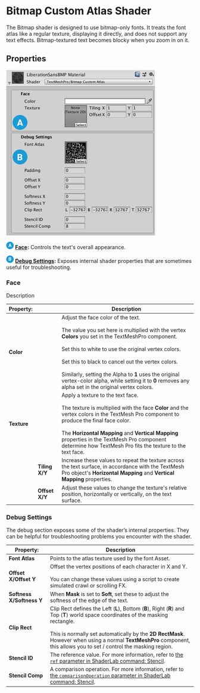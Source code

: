 # Bitmap Custom Atlas Shader

The Bitmap shader is designed to use bitmap-only fonts. It treats the font atlas like a regular texture, displaying it directly, and does not support any text effects. Bitmap-textured text becomes blocky when you zoom in on it.

## Properties

![Example image](../images/TMP_Shader_BitmapCustomAtlas.png)

![Example image](../images/Letter_A_half.png) **[Face](#Face):** Controls the text's overall appearance.

![Example image](../images/Letter_B_half.png) **[Debug Settings](#DebugSettings):** Exposes internal shader properties that are sometimes useful for troubleshooting.

<a name="Face"></a>
### Face

Description


| Property:    ||Description |
|--------------|-------------|--|
| **Color**    ||Adjust the face color of the text.<br/><br/>The value you set here is multiplied with the vertex **Colors** you set in the TextMeshPro component.<br/><br/>Set this to white to use the original vertex colors.<br/><br/>Set this to black to cancel out the vertex colors.<br/><br/>Similarly, setting the Alpha to **1** uses the original vertex-color alpha, while setting it to **0** removes any alpha set in the original vertex colors.|
| **Texture**  ||Apply a texture to the text face.<br/><br/>The texture is multiplied with the face **Color** and the vertex colors in the TextMesh Pro component to produce the final face color.<br/><br/>The **Horizontal Mapping** and **Vertical Mapping** properties in the TextMesh Pro component determine how TextMesh Pro fits the texture to the text face.|
||**Tiling X/Y**   |Increase these values to repeat the texture across the text surface, in accordance with the TextMesh Pro object's **Horizontal Mapping** and **Vertical Mapping** properties.|
||**Offset X/Y**   |Adjust these values to change the texture's relative position, horizontally or vertically, on the text surface.             |

<a name="DebugSettings"></a>
### Debug Settings

The debug section exposes some of the shader’s internal properties. They can be helpful for troubleshooting problems you encounter with the shader.

| Property:                        |  Description |
|----------------------------------|--------------|
| **Font Atlas**                   | Points to the atlas texture used by the font Asset. |
| **Offset X/Offset Y**            | Offset the vertex positions of each character in X and Y.<br/><br/>You can change these values using a script to create simulated crawl or scrolling FX. |
| **Softness X/Softness Y**        | When **Mask** is set to **Soft**, set these to adjust the softness of the edge of the text. |
| **Clip Rect**                    | Clip Rect defines the Left (**L**), Bottom (**B**), Right (**R**) and Top (**T**) world space coordinates of the masking rectangle.<br/><br/> This is normally set automatically by the **2D RectMask**. However when using a normal **TextMeshPro** component, this allows you to set / control the masking region. |
| **Stencil ID**                   | The reference value. For more information, refer to [the `ref` parameter in ShaderLab command: Stencil](https://docs.unity3d.com/Manual/SL-Stencil.html). |     
| **Stencil Comp**                 | A comparison operation. For more information, refer to [the `comparisonOperation` parameter in ShaderLab command: Stencil](https://docs.unity3d.com/Manual/SL-Stencil.html). |         
